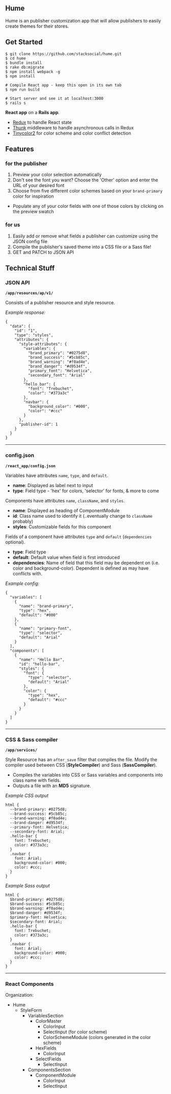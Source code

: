 ## Hume

Hume is an publisher customization app that will allow publishers to easily create themes for their stores.

## Get Started

```
$ git clone https://github.com/stacksocial/hume.git
$ cd hume
$ bundle install
$ rake db:migrate
$ npm install webpack -g
$ npm install

# Compile React app - keep this open in its own tab
$ npm run build

# Start server and see it at localhost:3000
$ rails s
```

**React app** on a **Rails app**.
* [Redux](https://github.com/reactjs/redux) to handle React state
* [Thunk](https://github.com/gaearon/redux-thunk) middleware to handle asynchronous calls in Redux
* [Tinycolor2](https://github.com/bgrins/TinyColor) for color scheme and color conflict detection

## Features

### for the publisher
1. Preview your color selection automatically
2. Don't see the font you want? Choose the 'Other' option and enter the URL of your desired font
3. Choose from five different color schemes based on your `brand-primary` color for inspiration
  * Populate any of your color fields with one of those colors by clicking on the preview swatch

### for us
1. Easily add or remove what fields a publisher can customize using the JSON config file
2. Compile the publisher's saved theme into a CSS file or a Sass file!
3. GET and PATCH to JSON API

## Technical Stuff

### JSON API
**`/app/resources/ap/v1/`**

Consists of a publisher resource and style resource.

*Example response:*

```
{
  "data": {
    "id": "1",
    "type": "styles",
    "attributes": {
      "style-attributes": {
        "variables": {
          "brand_primary": "#0275d8",
          "brand_success": "#5cb85c",
          "brand_warning": "#f0ad4e",
          "brand_danger": "#d9534f",
          "primary_font": "Helvetica",
          "secondary_font": "Arial"
        },
        "hello_bar": {
          "font": "Trebuchet",
          "color": "#373a3c"
        },
        "navbar": {
          "background_color": "#000",
          "color": "#ccc"
        }
      },
      "publisher-id": 1
    }
  }
}
```

---

### config.json
**`/react_app/config.json`**

Variables have attributes `name`, `type`, and `default`.

  * **name**: Displayed as label next to input
  * **type**: Field type - 'hex' for colors, 'selector' for fonts, & more to come

Components have attributes `name`, `className`, and `styles`.

  * **name**: Displayed as heading of ComponentModule
  * **id**: Class name used to identify it (..eventually change to `className` probably)
  * **styles**: Customizable fields for this component

Fields of a component have attributes `type` and `default` (`dependencies` optional).

  * **type**: Field type
  * **default**: Default value when field is first introduced
  * **dependencies**: Name of field that this field may be dependent on (i.e. color and background-color). Dependent is defined as may have conflicts with.

*Example config:*

```
{
  "variables": [
    {
      "name": "brand-primary",
      "type": "hex",
      "default": "#000"
    },
    {
      "name": "primary-font",
      "type": "selector",
      "default": "Arial"
    }
  ],
  "components": [
    {
      "name": "Hello Bar",
      "id": "hello-bar",
      "styles": {
        "font": {
          "type": "selector",
          "default": "Arial"
        },
        "color": {
          "type": "hex",
          "default": "#ccc"
        }
      }
    }
  ]
}
```

---

### CSS & Sass compiler
**`/app/services/`**

Style Resource has an `after_save` filter that compiles the file. Modify the compiler used between CSS (**StyleCompiler**) and Sass (**SassCompiler**).

* Compiles the variables into CSS or Sass variables and components into class name with fields.
* Outputs a file with an **MD5** signature.

*Example CSS output*

```
html {
  --brand-primary: #0275d8;
  --brand-success: #5cb85c;
  --brand-warning: #f0ad4e;
  --brand-danger: #d9534f;
  --primary-font: Helvetica;
  --secondary-font: Arial;
  .hello-bar {
    font: Trebuchet;
    color: #373a3c;
  }
  .navbar {
    font: Arial;
    background-color: #000;
    color: #ccc;
  }
}
```

*Example Sass output*

```
html {
  $brand-primary: #0275d8;
  $brand-success: #5cb85c;
  $brand-warning: #f0ad4e;
  $brand-danger: #d9534f;
  $primary-font: Helvetica;
  $secondary-font: Arial;
  .hello-bar {
    font: Trebuchet;
    color: #373a3c;
  }
  .navbar {
    font: Arial;
    background-color: #000;
    color: #ccc;
  }
}
```

---

### React Components
Organization:

* Hume
    * StyleForm
        * VariablesSection
            * ColorMaster
                * ColorInput
                * SelectInput (for color scheme)
                * ColorSchemeModule (colors generated in the color scheme)
            * HexFields
                * ColorInput
            * SelectFields
                * SelectInput
        * ComponentsSection
            * ComponentModule
                * ColorInput
                * SelectInput


